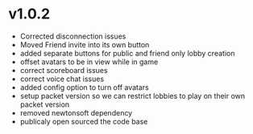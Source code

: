 # v1.0.2
- Corrected disconnection issues
- Moved Friend invite into its own button
- added separate buttons for public and friend only lobby creation
- offset avatars to be in view while in game
- correct scoreboard issues
- correct voice chat issues
- added config option to turn off avatars
- setup packet version so we can restrict lobbies to play on their own packet version
- removed newtonsoft dependency
- publicaly open sourced the code base
